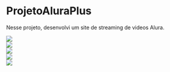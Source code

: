# ProjetoAluraPlus

Nesse projeto, desenvolvi um site de streaming de videos Alura.

<div align-items:center;>
  <img src="https://user-images.githubusercontent.com/110792005/227280499-b656caa0-0c83-49d4-903e-faee9c4cddeb.PNG"
</div>

<div align-items:center;>
  <img src="https://user-images.githubusercontent.com/110792005/227280516-af7b6b1a-6b54-46f9-be1c-f500b2bc6e85.PNG"
</div>

<div align-items:center;>
  <img src="https://user-images.githubusercontent.com/110792005/227280519-660aa2e9-c08f-40b0-a087-2bdc74e801f0.PNG"
</div>

<div align-items:center;>
  <img src="https://user-images.githubusercontent.com/110792005/227280525-056bbbb3-6811-49fe-b0d4-455296b10161.PNG"
</div>

<div align-items:center;>
  <img src="https://user-images.githubusercontent.com/110792005/227280528-598bb528-88af-4586-9001-c6d6df3603a5.PNG"
</div>



